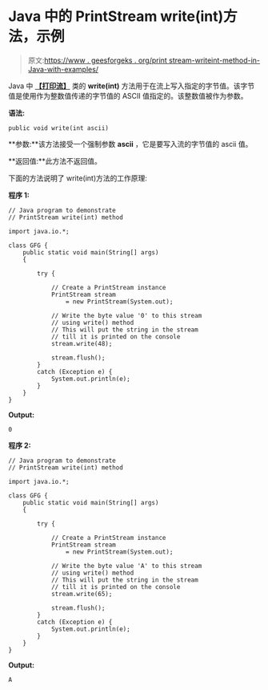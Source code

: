 # Java 中的 PrintStream write(int)方法，示例

> 原文:[https://www . geesforgeks . org/print stream-writeint-method-in-Java-with-examples/](https://www.geeksforgeeks.org/printstream-writeint-method-in-java-with-examples/)

Java 中 **[【打印流】](https://www.geeksforgeeks.org/java-io-printstream-class-java-set-1/)** 类的 **write(int)** 方法用于在流上写入指定的字节值。该字节值是使用作为整数值传递的字节值的 ASCII 值指定的。该整数值被作为参数。

**语法:**

```
public void write(int ascii)
```

**参数:**该方法接受一个强制参数 **ascii** ，它是要写入流的字节值的 ascii 值。

**返回值:**此方法不返回值。

下面的方法说明了 write(int)方法的工作原理:

**程序 1:**

```
// Java program to demonstrate
// PrintStream write(int) method

import java.io.*;

class GFG {
    public static void main(String[] args)
    {

        try {

            // Create a PrintStream instance
            PrintStream stream
                = new PrintStream(System.out);

            // Write the byte value '0' to this stream
            // using write() method
            // This will put the string in the stream
            // till it is printed on the console
            stream.write(48);

            stream.flush();
        }
        catch (Exception e) {
            System.out.println(e);
        }
    }
}
```

**Output:**

```
0

```

**程序 2:**

```
// Java program to demonstrate
// PrintStream write(int) method

import java.io.*;

class GFG {
    public static void main(String[] args)
    {

        try {

            // Create a PrintStream instance
            PrintStream stream
                = new PrintStream(System.out);

            // Write the byte value 'A' to this stream
            // using write() method
            // This will put the string in the stream
            // till it is printed on the console
            stream.write(65);

            stream.flush();
        }
        catch (Exception e) {
            System.out.println(e);
        }
    }
}
```

**Output:**

```
A

```